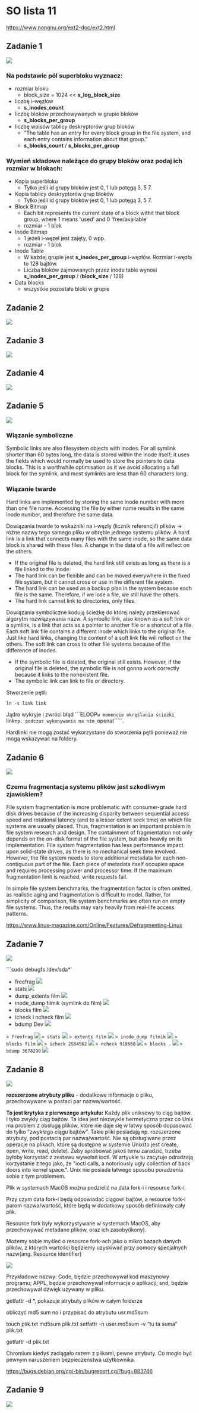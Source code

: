 # SO lista 11

https://www.nongnu.org/ext2-doc/ext2.html

## Zadanie 1
![](https://i.imgur.com/accNkG5.png)

### Na podstawie pól superbloku wyznacz:
* rozmiar bloku
    * block_size = 1024 << **s_log_block_size**
* liczbę i-węzłów
    * **s_inodes_count**
* liczbę bloków przechowywanych w grupie bloków
    * **s_blocks_per_group**
* liczbę wpisów tablicy deskryptorów grup bloków
    * "The table has an entry for every block group in the file system, and each entry contains information about that group."
    *  **s_blocks_count** / **s_blocks_per_group**

### Wymień składowe należące do grupy bloków oraz podaj ich rozmiar w blokach:
* Kopia superbloku
    * Tylko jeśli id grupy bloków jest 0, 1 lub potęgą 3, 5 7.
* Kopia tablicy deskryptorów grup bloków
    * Tylko jeśli id grupy bloków jest 0, 1 lub potęgą 3, 5 7.
* Block Bitmap 
    * Each bit represents the current state of a block withit that block group, where 1 means 'used' and 0 'free/available'
    * rozmiar - 1 blok
* Inode Bitmap
    * 1 jeżeli i-węzeł jest zajęty, 0 wpp.
    * rozmiar - 1 blok
* Inode Table
    * W każdej grupie jest **s_inodes_per_group** i-węzłów. Rozmiar i-węzła to 128 bajtów. 
    * Liczba bloków zajmowanych przez inode table wynosi **s_inodes_per_group** / (**block_size** / 128)
* Data blocks
    * wszystkie pozostałe bloki w grupie


## Zadanie 2
![](https://i.imgur.com/WEz7F5k.png)

## Zadanie 3
![](https://i.imgur.com/hLHSI5V.png)

## Zadanie 4
![](https://i.imgur.com/sneh4LJ.png)

## Zadanie 5
![](https://i.imgur.com/L4azZBY.png)

### Wiązanie symboliczne
Symbolic links are also filesystem objects with inodes. For all symlink shorter than 60 bytes long, the data is stored within the inode itself; it uses the fields which would normally be used to store the pointers to data blocks. This is a worthwhile optimisation as it we avoid allocating a full block for the symlink, and most symlinks are less than 60 characters long.

### Wiązanie twarde
Hard links are implemented by storing the same inode number with more than one file name. Accessing the file by either name results in the same inode number, and therefore the same data.


Dowiązania twarde to wskaźniki na i-węzły (licznik referencji!) plików →
różne nazwy tego samego pliku w obrębie jednego systemu plików.
A hard link is a link that connects many files with the same inode, so the same data block is shared with these files. A change in the data of a file will reflect on the others.
- If the original file is deleted, the hard link still exists as long as there is a file linked to the inode.
- The hard link can be flexible and can be moved everywhere in the fixed file system, but it cannot cross or use in the different file system.
- The hard link can be used as a backup plan in the system because each file is the same. Therefore, if we lose a file, we still have the others.
- The hard link cannot link to directories, only files.

Dowiązania symboliczne kodują ścieżkę do której należy przekierować
algorytm rozwiązywania nazw.
A symbolic link, also known as a soft link or a symlink, is a link that acts as a pointer to another file or a shortcut of a file. Each soft link file contains a different inode which links to the original file. Just like hard links, changing the content of a soft link file will reflect on the others.
The soft link can cross to other file systems because of the difference of inodes.
- If the symbolic file is deleted, the original still exists. However, if the original file is deleted, the symbolic file is not gonna work correctly because it links to the nonexistent file.
- The symbolic link can link to file or directory.

Stworzenie pętli:

```
ln -s link link
```

Jądro wykryje i zwróci błąd ```ELOOP````` w momencie okręślania ścieżki  `````link````` np. podczas wykonywania na nim  `````openat`````.

Hardlinki nie mogą zostać wykorzystane do stworzenia pętli ponieważ nie mogą wskazywać na foldery.

## Zadanie 6
![](https://i.imgur.com/s9tUJq5.png)

### Czemu fragmentacja systemu plików jest szkodliwym zjawiskiem? 
File system fragmentation is more problematic with consumer-grade hard disk drives because of the increasing disparity between sequential access speed and rotational latency (and to a lesser extent seek time) on which file systems are usually placed. Thus, fragmentation is an important problem in file system research and design. The containment of fragmentation not only depends on the on-disk format of the file system, but also heavily on its implementation. File system fragmentation has less performance impact upon solid-state drives, as there is no mechanical seek time involved. However, the file system needs to store additional metadata for each non-contiguous part of the file. Each piece of metadata itself occupies space and requires processing power and processor time. If the maximum fragmentation limit is reached, write requests fail.

In simple file system benchmarks, the fragmentation factor is often omitted, as realistic aging and fragmentation is difficult to model. Rather, for simplicity of comparison, file system benchmarks are often run on empty file systems. Thus, the results may vary heavily from real-life access patterns.

https://www.linux-magazine.com/Online/Features/Defragmenting-Linux

## Zadanie 7
![](https://i.imgur.com/pvROjcx.png)

```sudo debugfs /dev/sda*`

* freefrag
 ![](https://i.imgur.com/4bNpisn.png)
* stats
 ![](https://i.imgur.com/GG1TKQF.png)
* dump_extents film
![](https://i.imgur.com/pJOIYNY.png)
* inode_dump filmik (symlink do film)
![](https://i.imgur.com/FZz38N2.png)
* blocks film
 ![](https://i.imgur.com/MQ167am.png)
* icheck i ncheck film
![](https://i.imgur.com/FiW934o.png)
* bdump Dev
 ![](https://i.imgur.com/WqPMx9p.png)
 
`> freefrag`
 ![](https://i.imgur.com/MceryGI.png)
`> stats`
![](https://i.imgur.com/s3201ts.png)
`> extents film`
![](https://i.imgur.com/KpxA4rf.png)
`> inode_dump filmik`
![](https://i.imgur.com/pXCLdjX.png)
`> blocks film`
![](https://i.imgur.com/CpusYDV.png)
`> icheck 2584562`
![](https://i.imgur.com/VpzKBoa.png)
`> ncheck 918668`
![](https://i.imgur.com/3L22v7l.png)
`> blocks .`
![](https://i.imgur.com/7szKJBQ.png)
`> bdump 3678290`
![](https://i.imgur.com/9j856Va.png)







## Zadanie 8
![](https://i.imgur.com/Wi2TWuQ.png)

**rozszerzone atrybuty pliku** - dodatkowe informacje o pliku, przechowywane w postaci par nazwa/wartość.

**To jest krytyka z pierwszego artykułu:**
Każdy plik uniksowy to ciąg bajtów. I tyko zwykły ciąg bajtów. Ta idea jest niezwykle hermetyczna przez co Unix ma problem z obsługą plików, które nie daje się w łatwy sposób dopasować do tylko “zwykłego ciągu bajtów”. Takie pliki posiadają np. rozszerzone atrybuty, pod postacią par nazwa/wartość. Nie są obsługiwane przez operacje na plikach, które są dostępne w systemie Unix(to jest create, open, write, read, delete). Żeby spróbować jakoś temu zaradzić, trzeba byłoby korzystać z zestawu wywołań ioctl. W artyukle tu zacytuje odradzają korzystanie z tego jako, że "ioctl calls, a notoriously ugly collection of back doors into kernel space.". Unix nie posiada łatwego sposobu poradzenia sobie z tym problemem.


Plik w systemach MacOS można podzielić na data fork-i i resource fork-i.

Przy czym data fork-i będą odpowiadać ciągowi bajtów, a resource fork-i
parom nazwa/wartość, które będą w dodatkowy sposób definiowały cały plik.

Resource fork były wykorzystywane w systemach MacOS, aby przechowywać metadane plików, oraz ich zasoby(ikony).

Możemy sobie myśleć o resource fork-ach jako o mikro bazach danych plików, z których wartości będziemy uzyskiwać przy pomocy specjalnych nazw(ang. Resource identifier)

![](https://i.imgur.com/PS3f9a7.png)

Przykładowe nazwy: Code, będzie przechowywał kod maszynowy programu;
APPL, będzie przechowywał informacje o aplikacji;
snd, będzie przechowywał dźwięk używany w pliku.


getfattr -d *, pokazuje atrybuty plików w całym folderze

obliczyć md5 sum no i przypisać do atrybutu usr.md5sum

touch plik.txt
md5sum plik.txt
setfattr -n user.md5sum -v “tu ta suma” plik.txt

getfattr -d plik.txt


Chromium kiedyś zaciągało razem z plikami, pewne atrybuty.
Co mogło być pewnym naruszeniem bezpieczeństwa użytkownika.

https://bugs.debian.org/cgi-bin/bugreport.cgi?bug=883746

## Zadanie 9
![](https://i.imgur.com/yBranvB.png)


```
```

